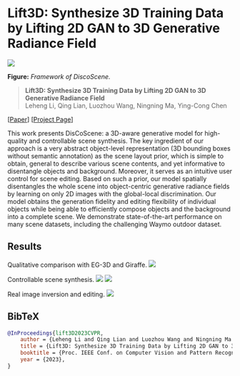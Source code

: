 # Lift3D: Synthesize 3D Training Data by Lifting 2D GAN to 3D Generative Radiance Field

<img src="./docs/contents/framework.jpg"/>

**Figure:** *Framework of DiscoScene.*

> **Lift3D: Synthesize 3D Training Data by Lifting 2D GAN to 3D Generative Radiance Field** <br>
> Leheng Li, Qing Lian, Luozhou Wang, Ningning Ma, Ying-Cong Chen <br>

[[Paper](https://arxiv.org/abs/2212.11984)]
[[Project Page](https://len-li.github.io/lift3d-web/)]

This work presents DisCoScene: a 3D-aware generative model for high-quality and controllable scene synthesis.
The key ingredient of our approach is a very abstract object-level representation (3D bounding boxes without semantic annotation) as the scene layout prior, which is simple to obtain, general to describe various scene contents, and yet informative to disentangle objects and background. Moreover, it serves as an intuitive user control for scene editing.
Based on such a prior, our model spatially disentangles the whole scene into object-centric generative radiance fields by learning on only 2D images with the global-local discrimination. Our model obtains the generation fidelity and editing flexibility of individual objects while being able to efficiently compose objects and the background into a complete scene. We demonstrate state-of-the-art performance on many scene datasets, including the challenging Waymo outdoor dataset.

## Results

Qualitative comparison with EG-3D and Giraffe.
<img src="./docs/contents/fig_comparison.png"/>

Controllable scene synthesis.
<img src="./docs/contents/object-editing-v3-a.jpg"/>
<img src="./docs/contents/object-editing-v3-b.jpg"/>

Real image inversion and editing.
<img src="./docs/contents/inversion.jpg"/>



## BibTeX

```bibtex
@InProceedings{lift3D2023CVPR, 
	author = {Leheng Li and Qing Lian and Luozhou Wang and Ningning Ma and Ying-Cong Chen}, 
	title = {Lift3D: Synthesize 3D Training Data by Lifting 2D GAN to 3D Generative Radiance Field}, 
	booktitle = {Proc. IEEE Conf. on Computer Vision and Pattern Recognition (CVPR)}, 
	year = {2023}, 
}
```
